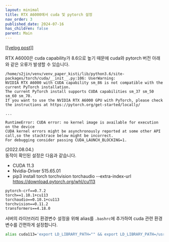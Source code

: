 ```yaml
---
layout: minimal
title: RTX A6000에서 cuda 및 pytorch 설정
nav_order: 3
published_date: 2024-07-16
has_children: false
parent: Main
---
```


<a href='https://velog.io/@s2jin/cuda-pytorch-setup-on-rtx-a6000'>[[velog post]]</a>

RTX A6000은 cuda capability가 8\.6으로 높기 때문에 cuda와 pytorch 버전 아래와 같은 오류가 발생할 수 있습니다.



```
/home/s2jin/venv/venv_paper_kisti/lib/python3.6/site-packages/torch/cuda/__init__.py:106: UserWarning:
NVIDIA RTX A6000 with CUDA capability sm_86 is not compatible with the current PyTorch installation.
The current PyTorch install supports CUDA capabilities sm_37 sm_50 sm_60 sm_70.
If you want to use the NVIDIA RTX A6000 GPU with PyTorch, please check the instructions at https://pytorch.org/get-started/locally/

...

RuntimeError: CUDA error: no kernel image is available for execution on the device
CUDA kernel errors might be asynchronously reported at some other API call,so the stacktrace below might be incorrect.
For debugging consider passing CUDA_LAUNCH_BLOCKING=1.
```
(2022\.08\.04\.)  
동작이 확인된 설정은 다음과 같습니다. 


* CUDA 11\.3
* Nvidia\-Driver 515\.65\.01
* pip3 install torch torchvision torchaudio \-\-extra\-index\-url <https://download.pytorch.org/whl/cu113>



```
pytorch-crf==0.7.2
torch==1.10.1+cu113
torchaudio==0.10.1+cu113
torchvision==0.11.2
transformers==4.18.0
```
서버의 라이브러리 환경변수 설정을 위해 alias를 `.bashrc`에 추가하여 cuda 관련 환경변수를 간편하게 설정합니다.



```bash
alias cuda113='export LD_LIBRARY_PATH="" && export LD_LIBRARY_PATH=/usr/local/cuda-11.3/lib64:$LD_LIBRARY_PATH && export PATH=/usr/local/cuda-11.3/bin:$PATH'
```
